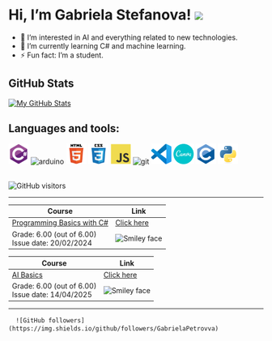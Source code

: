 # Hi, I’m Gabriela Stefanova! <img src="https://media.giphy.com/media/hvRJCLFzcasrR4ia7z/giphy.gif" width="27px">

- 👀 I’m interested in AI and everything related to new technologies.
- 🌱 I’m currently learning C# and machine learning.
- ⚡ Fun fact: I’m a student.
  
## GitHub Stats
<a href="https://github.com/GabrielaPetrovva">
  <img height="350em" alt="My GitHub Stats" src="https://github-readme-stats-sigma-five.vercel.app/api?username=GabrielaPetrovva&show_icons=true&bg_color=00000000&hide_border=true&text_color=3498db&count_private=true&include_all_commits=true" />
</a>

## Languages and tools:

<p align="left">
<img src="https://raw.githubusercontent.com/devicons/devicon/master/icons/csharp/csharp-original.svg" alt="csharp" width="40" height="40"/> 
<img src="https://upload.wikimedia.org/wikipedia/commons/8/87/Arduino_Logo.svg" alt="arduino" width="55" height="40"/> 
<img src="https://raw.githubusercontent.com/devicons/devicon/master/icons/html5/html5-original-wordmark.svg" alt="html5" width="40" height="40"/> 
<img src="https://raw.githubusercontent.com/devicons/devicon/master/icons/css3/css3-original-wordmark.svg" alt="css3" width="40" height="40"/> 
<img src="https://raw.githubusercontent.com/devicons/devicon/master/icons/javascript/javascript-original.svg" alt="javascript" width="40" height="40"/> 
<img src="https://www.vectorlogo.zone/logos/git-scm/git-scm-icon.svg" alt="git" width="40" height="40"/>
<img src="https://raw.githubusercontent.com/github/explore/80688e429a7d4ef2fca1e82350fe8e3517d3494d/topics/visual-studio-code/visual-studio-code.png" alt="VS Code" height="40" height="40">
<img src="https://raw.githubusercontent.com/devicons/devicon/master/icons/canva/canva-original.svg" alt="canva" width="40" height="40"/> 
<img src="https://raw.githubusercontent.com/devicons/devicon/master/icons/c/c-original.svg" alt="c" width="40" height="40"/> 
<img src="https://raw.githubusercontent.com/devicons/devicon/master/icons/python/python-original.svg" alt="python" width="40" height="40"/>  


   <br>
   <br>
   
   ![GitHub visitors](https://visitor-badge.laobi.icu/badge?page_id=GabrielaPetrovva.GabrielaPetrovva) 

   
  
  ---------------------------------------------------------------------------------
  
| **Course**                                                            | **Link**                                                   |
| --------------------------------------------------------------------- | ---------------------------------------------------------- |
| <a href="https://softuni.bg/trainings/4409/programming-basics-with-csharp-january-2024" > Programming Basics with C# </a>    | <a href="https://softuni.bg/certificates/details/203944/9d4b4280"> Click here</a> |
  Grade: 6.00 (out of 6.00)<br /> Issue date: 20/02/2024 | <img src="https://i.ibb.co/30xy7GT/softbasic.png" alt="Smiley face" width="65" height="95" > 


| **Course**                                                            | **Link**                                                   |
| --------------------------------------------------------------------- | ---------------------------------------------------------- |
| <a href="https://ai.softuni.bg/trainings/44/ai-basics-march-2025" > AI Basics </a>    | <a href="https://ai.softuni.bg/certificates/details/4641/f8c96c7c"> Click here</a> |
  Grade: 6.00 (out of 6.00)<br /> Issue date: 14/04/2025 | <img src="https://i.ibb.co/xqBBJLp5/AI-Basics.png" alt="Smiley face" width="65" height="95" >
  
  ---------------------------------------------------------------------------------
  


	
      ![GitHub followers](https://img.shields.io/github/followers/GabrielaPetrovva)
      
<p align="right">
<!---
<img height="180em" src="https://github-readme-stats-sigma-five.vercel.app/api/top-langs/?username=GabrielaPetrovva&layout=compact&hide_border=true" />

GabrielaPetrovva is a ✨ special ✨ repository because its `README.md` (this file) appears on your GitHub profile.
You can click the Preview link to take a look at your changes.
--->
